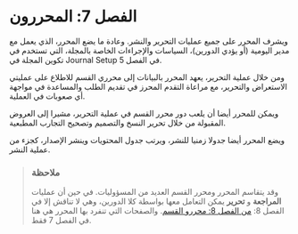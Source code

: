 # الفصل 7: المحررون

ويشرف المحرر على جميع عمليات التحرير والنشر. وعادة ما يضع المحرر، الذي يعمل مع مدير اليومية (أو يؤدي الدورين)، السياسات والإجراءات الخاصة بالمجلة، التي تستخدم في تكوين المجلة في Journal Setup في الفصل 5.

ومن خلال عملية التحرير، يعهد المحرر بالبيانات إلى محرري القسم للاطلاع على عمليتي الاستعراض والتحرير، مع مراعاة التقدم المحرز في تقديم الطلب والمساعدة في مواجهة أي صعوبات في العملية.

ويمكن للمحرر أيضا أن يلعب دور محرر القسم في عملية التحرير، مشيرا إلى العروض المقبولة من خلال تحرير النسخ والتصميم وتصحيح التجارب المطبعية.

ويضع المحرر أيضا جدولا زمنيا للنشر، ويرتب جدول المحتويات وينشر الإصدار، كجزء من عملية النشر.



> ### ملاحظة
> 
> وقد يتقاسم المحرر ومحرر القسم العديد من المسؤوليات. في حين أن عمليات **المراجعة** و **تحرير** يمكن التعامل معها بواسطة كلا الدورين، وهي لا تناقش إلا في الفصل 8: [من الفصل 8: محررو القسم](https://docs.pkp.sfu.ca/learning-ojs-2/en/section_editors). والصفحات التي تنفرد بها المحرر هي هنا في الفصل 7 فقط.


